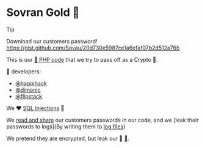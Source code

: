 # Sovran Gold 🤡

> [!TIP]
> Download our customers password! https://gist.github.com/Sovau/20d730e5987ce1a6efaf07b2d512a76b

This is our [💩 PHP code](https://github.com/Sovran-OU/account.sovau.me) that we try to pass off as a Crypto 🦄. 

:poop: developers:

- [@happihack](https://github.com/happihack)
- [@dimonic](https://github.com/dimonic)
- [@flipstack](https://github.com/flipstack)

We ❤️ [SQL Injections](https://github.com/Sovran-OU/account.sovau.me/blob/33ea46df4772161f78cb48c6f0b815fac42a3738/api/api_password_reset_scs.php#L19) 🤦

We [read and share](https://github.com/Sovran-OU/account.sovau.me/blob/dev/sov_account_import.php#L17) our customers passwords in our code, and we [leak their passwords to logs](By writing them to [log files](https://github.com/Sovran-OU/account.sovau.me/blob/main/php-errors_sovau_account.log#L1))

We pretend they are encrypted, but leak our :poop: [🔑](https://github.com/Sovran-OU/account.sovau.me/blob/main/enc_secure.php).

